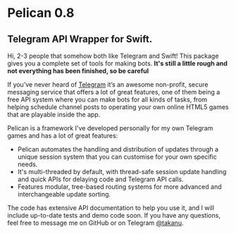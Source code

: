 # Pelican 0.8
## Telegram API Wrapper for Swift.

Hi, 2-3 people that somehow both like Telegram and Swift!   This package gives you a complete set of tools for making bots.
**It's still a little rough and not everything has been finished, so be careful**

If you’ve never heard of [Telegram](https://telegram.org) it’s an awesome non-profit, secure messaging service that offers a lot of great features, one of them being a free API system where you can make bots for all kinds of tasks, from helping schedule channel posts to operating your own online HTML5 games that are playable inside the app.

Pelican is a framework I've developed personally for my own Telegram games and has a lot of great features:

- Pelican automates the handling and distribution of updates through a unique session system that you can customise for your own specific needs.
- It's multi-threaded by default, with thread-safe session update handling and quick APIs for delaying code and Telegram API calls.
- Features modular, tree-based routing systems for more advanced and interchangeable update sorting.

The code has extensive API documentation to help you use it, and I will include up-to-date tests and demo code soon.  If you have any questions, feel free to message me on GitHub or on Telegram [@takanu](https://t.me/takanu).

